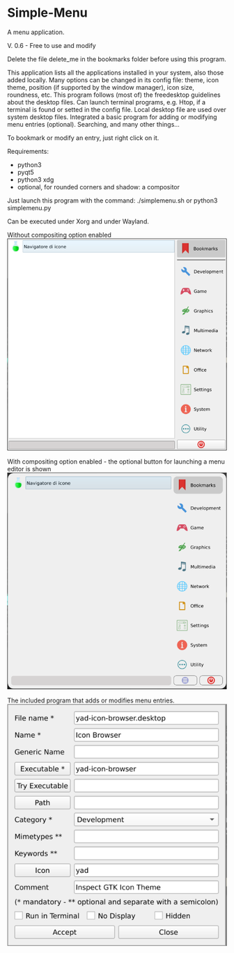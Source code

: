 # Simple-Menu
A menu application.

V. 0.6 - Free to use and modify

Delete the file delete_me in the bookmarks folder before using this program.

This application lists all the applications installed in your system, also those added locally.
Many options can be changed in its config file: theme, icon theme, position (if supported by the window manager), icon size, roundness, etc.
This program follows (most of) the freedesktop guidelines about the desktop files. Can launch terminal programs, e.g. Htop, if a terminal is found or setted in the config file. Local desktop file are used over system desktop files. Integrated a basic program for adding or modifying menu entries (optional). Searching, and many other things...

To bookmark or modify an entry, just right click on it.

Requirements:
- python3
- pyqt5
- python3 xdg
- optional, for rounded corners and shadow: a compositor

Just launch this program with the command:
./simplemenu.sh
or
python3 simplemenu.py

Can be executed under Xorg and under Wayland.

Without compositing option enabled
![This is an image](https://github.com/frank038/Simple-Menu/blob/main/screenshot1.png)

With compositing option enabled - the optional button for launching a menu editor is shown
![This is an image](https://github.com/frank038/Simple-Menu/blob/main/screenshot2.png)

The included program that adds or modifies menu entries.
![This is an image](https://github.com/frank038/Simple-Menu/blob/main/screenshot3.png)
